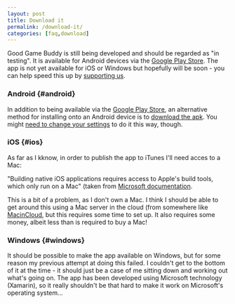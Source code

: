 ```yaml
---
layout: post
title: Download it
permalink: /download-it/
categories: [faq,download]
---
```


Good Game Buddy is still being developed and should be regarded as "in testing". It is available for Android devices via the [Google Play Store](https://play.google.com/store/apps/details?id=ggb.GoodGameBuddy). The app is not yet available for iOS or Windows but hopefully will be soon - you can help speed this up by [supporting us](/faq/funding/2021/11/13/support-us).

### Android {#android}
In addition to being available via the [Google Play Store](https://play.google.com/store/apps/details?id=ggb.GoodGameBuddy), an alternative method for installing onto an Android device is to [download the apk](https://github.com/goodgamebuddy/ggb/blob/main/android/ggb.GoodGameBuddy.apk?raw=true). You might [need to change your settings](https://www.techradar.com/how-to/what-is-an-apk-and-how-do-i-install-one) to do it this way, though.

### iOS {#ios}
As far as I kknow, in order to publish the app to iTunes I'll need acces to a Mac:

"Building native iOS applications requires access to Apple's build tools, which only run on a Mac" (taken from [Microsoft documentation](https://docs.microsoft.com/en-us/xamarin/ios/get-started/installation/windows/connecting-to-mac/).

This is a bit of a problem, as I don't own a Mac. I think I should be able to get around this using a Mac server in the cloud (from somewhere like [MacinCloud](https://www.macincloud.com/), but this requires some time to set up. It also requires some money, albeit less than is required to buy a Mac!

### Windows {#windows}
It should be possible to make the app available on Windows, but for some reason my previous attempt at doing this failed. I couldn't get to the bottom of it at the time - it should just be a case of me sitting down and working out what's going on. The app has been developed using Microsoft technology (Xamarin), so it really shouldn't be that hard to make it work on Microsoft's operating system...
